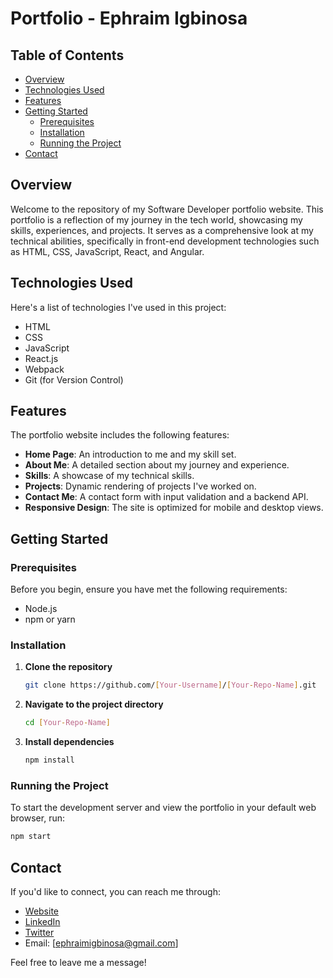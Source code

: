 # Portfolio - Ephraim Igbinosa

## Table of Contents

- [Overview](#overview)
- [Technologies Used](#technologies-used)
- [Features](#features)
- [Getting Started](#getting-started)
  - [Prerequisites](#prerequisites)
  - [Installation](#installation)
  - [Running the Project](#running-the-project)
- [Contact](#contact)

## Overview

Welcome to the repository of my Software Developer portfolio website. This portfolio is a reflection of my journey in the tech world, showcasing my skills, experiences, and projects. It serves as a comprehensive look at my technical abilities, specifically in front-end development technologies such as HTML, CSS, JavaScript, React, and Angular.

## Technologies Used

Here's a list of technologies I've used in this project:

- HTML
- CSS
- JavaScript
- React.js
- Webpack
- Git (for Version Control)

## Features

The portfolio website includes the following features:

- **Home Page**: An introduction to me and my skill set.
- **About Me**: A detailed section about my journey and experience.
- **Skills**: A showcase of my technical skills.
- **Projects**: Dynamic rendering of projects I've worked on.
- **Contact Me**: A contact form with input validation and a backend API.
- **Responsive Design**: The site is optimized for mobile and desktop views.

## Getting Started

### Prerequisites

Before you begin, ensure you have met the following requirements:

- Node.js
- npm or yarn

### Installation

1. **Clone the repository**

   ```bash
   git clone https://github.com/[Your-Username]/[Your-Repo-Name].git
   ```

2. **Navigate to the project directory**

   ```bash
   cd [Your-Repo-Name]
   ```

3. **Install dependencies**
   ```bash
   npm install
   ```

### Running the Project

To start the development server and view the portfolio in your default web browser, run:

```bash
npm start
```

## Contact

If you'd like to connect, you can reach me through:

- [Website](https://ephraimigbinosa.tech)
- [LinkedIn](https://linkedin.com/in/osadebamwen)
- [Twitter](https://twitter.com/EphraimIgbinos)
- Email: [ephraimigbinosa@gmail.com]

Feel free to leave me a message!

